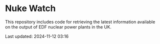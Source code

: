 # Nuke Watch

This repository includes code for retrieving the latest information available on the output of EDF nuclear power plants in the UK.

Last updated: 2024-11-12 03:16
